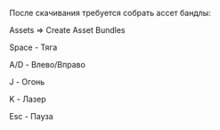 После скачивания требуется собрать ассет бандлы:

Assets => Create Asset Bundles


Space - Тяга

A/D - Влево/Вправо

J - Огонь

K - Лазер

Esc - Пауза
